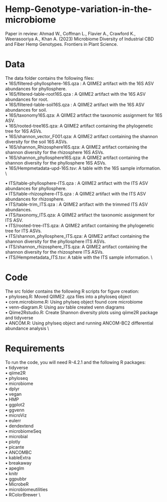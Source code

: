 # Hemp-Genotype-variation-in-the-microbiome
Paper in review: Ahmad W., Coffman L., Flavier A., Crawford K., Weerasooriya A., Khan A. (2023) Microbiome Diversity of Industrial CBD and Fiber Hemp Genotypes. Frontiers in Plant Science.

# Data 
The data folder contains the following files: \
• 16S/filtered-phyllosphere-16S.qza : A QIIME2 artifact with the 16S ASV abundances for phyllosphere. \
• 16S/filtered-table-root16S.qza : A QIIME2 artifact with the 16S ASV abundances for root. \
• 16S/filtered-table-soil16S.qza : A QIIME2 artifact with the 16S ASV abundances for soil. \
• 16S/taxonomy16S.qza: A QIIME2 artifact the taxonomic assignment for 16S ASV. \
• 16S/rooted-tree16S.qza: A QIIME2 artifact containing the phylogenetic tree for 16S ASVs. \
• 16S/shannon_vector_F001.qza: A QIIME2 artifact containing the shannon diversity for the soil 16S ASVs. \
• 16S/shannon_Rhizosphere16S.qza: A QIIME2 artifact containing the shannon diversity for the rhizosphere 16S ASVs. \
• 16S/shannon_phyllosphere16S.qza: A QIIME2 artifact containing the shannon diversity for the phyllosphere 16S ASVs. \
• 16S/Hempmetadata-upd-16S.tsv: A table with the 16S sample information. \

• ITS/table-phyllosphere-ITS.qza : A QIIME2 artifact with the ITS ASV abundances for phyllosphere. \
• ITS/table-rhizosphere-ITS.qza : A QIIME2 artifact with the ITS ASV abundances for rhizosphere. \
• ITS/table-trim_ITS.qza : A QIIME2 artifact with the trimmed ITS ASV abundances. \
• ITS/taxonomy_ITS.qza: A QIIME2 artifact the taxonomic assignment for ITS ASV. \
• ITS/rooted-tree-ITS.qza: A QIIME2 artifact containing the phylogenetic tree for ITS ASVs. \
• ITS/shannon_phyllosphere_ITS.qza: A QIIME2 artifact containing the shannon diversity for the phyllosphere ITS ASVs. \
• ITS/shannon_rhizosphere_ITS.qza: A QIIME2 artifact containing the shannon diversity for the rhizosphere ITS ASVs. \
• ITS/Hempmetadata_ITS.tsv: A table with the ITS sample information. \

# Code 
The src folder contains the following R scripts for figure creation: \
• phyloseq.R: Moved QIIME2 .qza files into a phyloseq object \
• core.microbiome.R: Using phylseq object found core microbiome \
• venn-diagram.R: Using asv table created venn diagrams \
• Qiime2Rstudio.R: Create Shannon diversity plots using qiime2R package and tidyverse \
• ANCOM.R: Using phylseq object and running ANCOM-BC2 differential abundance analysis \

# Requirements 
To run the code, you will need R-4.2.1 and the following R packages: \
• tidyverse \
• qiime2R \
• phyloseq \
• microbiome \
• dplyr \
• vegan \
• HMP \
• ggplot2 \
• ggvenn \
• microViz \
• eulerr \
• dendextend \
• microbiomeSeq \
• microbial \
• plotly \
• picante \
• ANCOMBC \
• kableExtra \
• breakaway \
• apeglm \
• knitr \
• ggpubbr \
• MicrobeR \
• microbiomeutilities \
• RColorBrewer \
